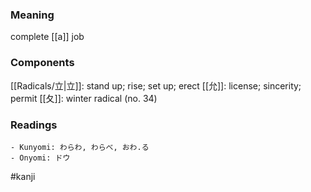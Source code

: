 ### Meaning

complete [[a]] job

### Components

[[Radicals/立|立]]: stand up; rise; set up; erect [[允]]: license; sincerity; permit [[夂]]: winter radical (no. 34)

### Readings

```
- Kunyomi: わらわ, わらべ, おわ.る
- Onyomi: ドウ
```

#kanji